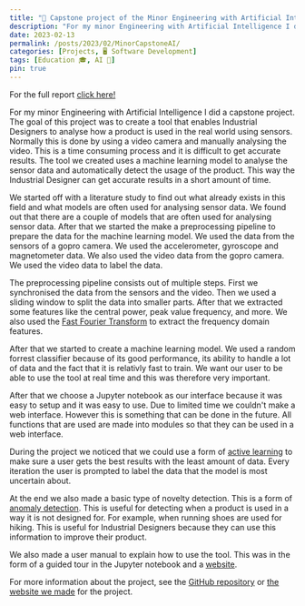 ```yaml
---
title: "🤖 Capstone project of the Minor Engineering with Artificial Intelligence: Using AI to classify how a product is used"
description: "For my minor Engineering with Artificial Intelligence I did a capstone project. The goal of this product was to create a tool that enables Industrial Designers to analyse how a product is used in the real world using sensors."
date: 2023-02-13
permalink: /posts/2023/02/MinorCapstoneAI/
categories: [Projects, 🖥️ Software Development]
tags: [Education 🎓, AI 🤖]
pin: true
---
```


For the full report [click here!](/assets/capstoneAI-report.pdf)

For my minor Engineering with Artificial Intelligence I did a capstone project. The goal of this project was to create a tool that enables Industrial Designers to analyse how a product is used in the real world using sensors. Normally this is done by using a video camera and manually analysing the video. This is a time consuming process and it is difficult to get accurate results. The tool we created uses a machine learning model to analyse the sensor data and automatically detect the usage of the product. This way the Industrial Designer can get accurate results in a short amount of time.

We started off with a literature study to find out what already exists in this field and what models are often used for analysing sensor data. We found out that there are a couple of models that are often used for analysing sensor data. After that we started the make a preprocessing pipeline to prepare the data for the machine learning model. We used the data from the sensors of a gopro camera. We used the accelerometer, gyroscope and magnetometer data. We also used the video data from the gopro camera. We used the video data to label the data.

The preprocessing pipeline consists out of multiple steps. First we synchronised the data from the sensors and the video. Then we used a sliding window to split the data into smaller parts. After that we extracted some features like the central power, peak value frequency, and more. We also used the [Fast Fourier Transform](https://en.wikipedia.org/wiki/Fast_Fourier_transform) to extract the frequency domain features.

After that we started to create a machine learning model. We used a random forrest classifier because of its good performance, its ability to handle a lot of data and the fact that it is relativly fast to train. We want our user to be able to use the tool at real time and this was therefore very important.

After that we choose a Jupyter notebook as our interface because it was easy to setup and it was easy to use. Due to limited time we couldn't make a web interface. However this is something that can be done in the future. All functions that are used are made into modules so that they can be used in a web interface.

During the project we noticed that we could use a form of [active learning](https://en.wikipedia.org/wiki/Active_learning_(machine_learning)) to make sure a user gets the best results with the least amount of data. Every iteration the user is prompted to label the data that the model is most uncertain about.

At the end we also made a basic type of novelty detection. This is a form of [anomaly detection](https://en.wikipedia.org/wiki/Anomaly_detection). This is useful for detecting when a product is used in a way it is not designed for. For example, when running shoes are used for hiking. This is useful for Industrial Designers because they can use this information to improve their product.

We also made a user manual to explain how to use the tool. This was in the form of a guided tour in the Jupyter notebook and a [website](https://datacentricdesign.github.io/iot-ml-design-kit/).

For more information about the project, see the [GitHub repository](https://github.com/iantmn/Capstone-AI-IoT) or [the website we made](https://datacentricdesign.github.io/iot-ml-design-kit/) for the project.